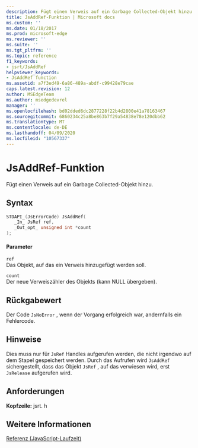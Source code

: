 ```yaml
---
description: Fügt einen Verweis auf ein Garbage Collected-Objekt hinzu.
title: JsAddRef-Funktion | Microsoft docs
ms.custom: ''
ms.date: 01/18/2017
ms.prod: microsoft-edge
ms.reviewer: ''
ms.suite: ''
ms.tgt_pltfrm: ''
ms.topic: reference
f1_keywords:
- jsrt/JsAddRef
helpviewer_keywords:
- JsAddRef function
ms.assetid: a7f3ed49-6a86-489a-abdf-c99428e79cae
caps.latest.revision: 12
author: MSEdgeTeam
ms.author: msedgedevrel
manager: ''
ms.openlocfilehash: bd02dded6dc2877228f22b4d2800e41a78163467
ms.sourcegitcommit: 6860234c25a8be863b7f29a54838e78e120dbb62
ms.translationtype: MT
ms.contentlocale: de-DE
ms.lasthandoff: 04/09/2020
ms.locfileid: "10567337"
---
```

# JsAddRef-Funktion
Fügt einen Verweis auf ein Garbage Collected-Objekt hinzu.  
  
## Syntax  
  
```cpp  
STDAPI_(JsErrorCode) JsAddRef(  
   _In_ JsRef ref,  
   _Out_opt_ unsigned int *count  
);  
```  
  
#### Parameter  
 `ref`  
 Das Objekt, auf das ein Verweis hinzugefügt werden soll.  
  
 `count`  
 Der neue Verweiszähler des Objekts (kann NULL übergeben).  
  
## Rückgabewert  
 Der Code `JsNoError` , wenn der Vorgang erfolgreich war, andernfalls ein Fehlercode.  
  
## Hinweise  
 Dies muss nur für `JsRef` Handles aufgerufen werden, die nicht irgendwo auf dem Stapel gespeichert werden. Durch das Aufrufen wird `JsAddRef` sichergestellt, dass das Objekt `JsRef` , auf das verwiesen wird, erst `JsRelease` aufgerufen wird.  
  
## Anforderungen  
 **Kopfzeile:** jsrt. h  
  
## Weitere Informationen  
 [Referenz (JavaScript-Laufzeit)](../chakra-hosting/reference-javascript-runtime.md)
